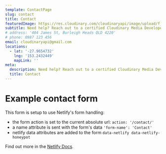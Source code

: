 ```yaml
---
template: ContactPage
slug: contact
title: Contact
featuredImage: https://res.cloudinary.com/cloudinaryapi/image/upload/f_auto,q_auto/v1570512987/cloudinary_developer_expert.webp
subtitle: Need help? Reach out to a certified Cloudinary Media Developer Expert.
# address: '404 James St, Burleigh Heads QLD 4220'
# phone: 0987 123 456
email: cloudinaryapi@gmail.com
locations:
  - lat: '-27.9654732'
    lng: '153.2432449'
    mapLink: ''
meta:
  description: Need help? Reach out to a certified Cloudinary Media Developer Expert.
  title: Contact
---
```


# Example contact form

This form is setup to use Netlify's form handling:

- the form action is set to the current absolute url: `action: '/contact/'`
- a name attribute is sent with the form's data `'form-name': 'Contact'`
- netlify data attributes are added to the form `data-netlify data-netlify-honeypot`

Find out more in the [Netlify Docs](https://www.netlify.com/docs/form-handling/).
